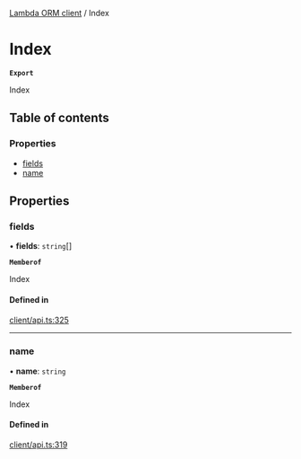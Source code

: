 [Lambda ORM client](../README.md) / Index

# Index

**`Export`**

Index

## Table of contents

### Properties

- [fields](Index.md#fields)
- [name](Index.md#name)

## Properties

### fields

• **fields**: `string`[]

**`Memberof`**

Index

#### Defined in

[client/api.ts:325](https://github.com/FlavioLionelRita/lambdaorm-client-node/blob/7c52331/src/lib/client/api.ts#L325)

___

### name

• **name**: `string`

**`Memberof`**

Index

#### Defined in

[client/api.ts:319](https://github.com/FlavioLionelRita/lambdaorm-client-node/blob/7c52331/src/lib/client/api.ts#L319)
